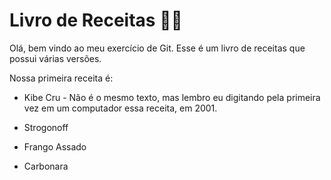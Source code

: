 # Livro de Receitas :man_cook:

Olá, bem vindo ao meu exercício de Git. Esse é um livro de receitas que possui várias versões.

Nossa primeira receita é:

- Kibe Cru - Não é o mesmo texto, mas lembro eu digitando pela primeira vez em um computador essa receita, em 2001.
- Strogonoff
- Frango Assado

- Carbonara
